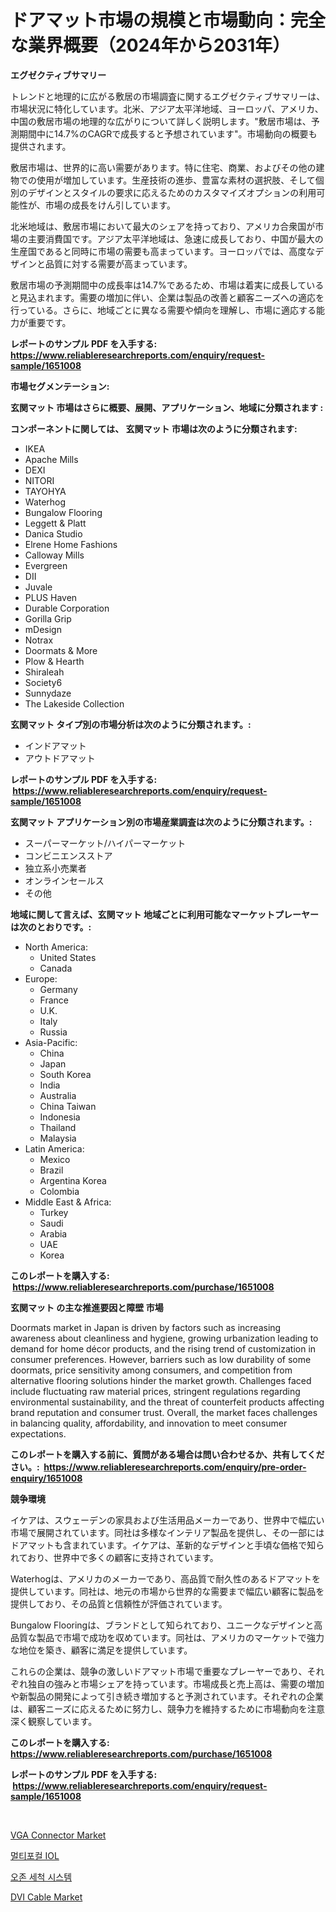<p><h1>ドアマット市場の規模と市場動向：完全な業界概要（2024年から2031年）</h1></p><p><strong>エグゼクティブサマリー</strong></p>
<p><p>トレンドと地理的に広がる敷居の市場調査に関するエグゼクティブサマリーは、市場状況に特化しています。北米、アジア太平洋地域、ヨーロッパ、アメリカ、中国の敷居市場の地理的な広がりについて詳しく説明します。"敷居市場は、予測期間中に14.7%のCAGRで成長すると予想されています"。市場動向の概要も提供されます。</p><p>敷居市場は、世界的に高い需要があります。特に住宅、商業、およびその他の建物での使用が増加しています。生産技術の進歩、豊富な素材の選択肢、そして個別のデザインとスタイルの要求に応えるためのカスタマイズオプションの利用可能性が、市場の成長をけん引しています。</p><p>北米地域は、敷居市場において最大のシェアを持っており、アメリカ合衆国が市場の主要消費国です。アジア太平洋地域は、急速に成長しており、中国が最大の生産国であると同時に市場の需要も高まっています。ヨーロッパでは、高度なデザインと品質に対する需要が高まっています。</p><p>敷居市場の予測期間中の成長率は14.7%であるため、市場は着実に成長していると見込まれます。需要の増加に伴い、企業は製品の改善と顧客ニーズへの適応を行っている。さらに、地域ごとに異なる需要や傾向を理解し、市場に適応する能力が重要です。</p></p>
<p><strong>レポートのサンプル PDF を入手する: <a href="https://www.reliableresearchreports.com/enquiry/request-sample/1651008">https://www.reliableresearchreports.com/enquiry/request-sample/1651008</a></strong></p>
<p><strong>市場セグメンテーション:</strong></p>
<p><strong> 玄関マット 市場はさらに概要、展開、アプリケーション、地域に分類されます :</strong></p>
<p><strong>コンポーネントに関しては、 玄関マット 市場は次のように分類されます: &nbsp;</strong></p>
<p><ul><li>IKEA</li><li>Apache Mills</li><li>DEXI</li><li>NITORI</li><li>TAYOHYA</li><li>Waterhog</li><li>Bungalow Flooring</li><li>Leggett & Platt</li><li>Danica Studio</li><li>Elrene Home Fashions</li><li>Calloway Mills</li><li>Evergreen</li><li>DII</li><li>Juvale</li><li>PLUS Haven</li><li>Durable Corporation</li><li>Gorilla Grip</li><li>mDesign</li><li>Notrax</li><li>Doormats & More</li><li>Plow & Hearth</li><li>Shiraleah</li><li>Society6</li><li>Sunnydaze</li><li>The Lakeside Collection</li></ul></p>
<p><strong> 玄関マット タイプ別の市場分析は次のように分類されます。:</strong></p>
<p><ul><li>インドアマット</li><li>アウトドアマット</li></ul></p>
<p><strong>レポートのサンプル PDF を入手する: &nbsp;<a href="https://www.reliableresearchreports.com/enquiry/request-sample/1651008">https://www.reliableresearchreports.com/enquiry/request-sample/1651008</a></strong></p>
<p><strong> 玄関マット アプリケーション別の市場産業調査は次のように分類されます。:</strong></p>
<p><ul><li>スーパーマーケット/ハイパーマーケット</li><li>コンビニエンスストア</li><li>独立系小売業者</li><li>オンラインセールス</li><li>その他</li></ul></p>
<p><strong>地域に関して言えば、玄関マット 地域ごとに利用可能なマーケットプレーヤーは次のとおりです。:</strong></p>
<p><ul>
    <li>
        North America:
        <ul>
            <li>United States</li>
            <li>Canada</li>
        </ul>
    </li>
    <li>
        Europe:
        <ul>
            <li>Germany</li>
            <li>France</li>
            <li>U.K.</li>
            <li>Italy</li>
            <li>Russia</li>
        </ul>
    </li>
    <li>
        Asia-Pacific:
        <ul>
            <li>China</li>
            <li>Japan</li>
            <li>South Korea</li>
            <li>India</li>
            <li>Australia</li>
            <li>China Taiwan</li>
            <li>Indonesia</li>
            <li>Thailand</li>
            <li>Malaysia</li>
        </ul>
    </li>
    <li>
        Latin America:
        <ul>
            <li>Mexico</li>
            <li>Brazil</li>
            <li>Argentina Korea</li>
            <li>Colombia</li>
        </ul>
    </li>
    <li>
        Middle East & Africa:
        <ul>
            <li>Turkey</li>
            <li>Saudi</li>
            <li>Arabia</li>
            <li>UAE</li>
            <li>Korea</li>
        </ul>
    </li>
    </ul></p>
<p><strong>このレポートを購入する: &nbsp;<a href="https://www.reliableresearchreports.com/purchase/1651008">https://www.reliableresearchreports.com/purchase/1651008</a></strong></p>
<p><strong>玄関マット の主な推進要因と障壁 市場</strong></p>
<p><p>Doormats market in Japan is driven by factors such as increasing awareness about cleanliness and hygiene, growing urbanization leading to demand for home décor products, and the rising trend of customization in consumer preferences. However, barriers such as low durability of some doormats, price sensitivity among consumers, and competition from alternative flooring solutions hinder the market growth. Challenges faced include fluctuating raw material prices, stringent regulations regarding environmental sustainability, and the threat of counterfeit products affecting brand reputation and consumer trust. Overall, the market faces challenges in balancing quality, affordability, and innovation to meet consumer expectations.</p></p>
<p><strong>このレポートを購入する前に、質問がある場合は問い合わせるか、共有してください。:&nbsp; <a href="https://www.reliableresearchreports.com/enquiry/pre-order-enquiry/1651008">https://www.reliableresearchreports.com/enquiry/pre-order-enquiry/1651008</a></strong></p>
<p><strong>競争環境</strong></p>
<p><p>イケアは、スウェーデンの家具および生活用品メーカーであり、世界中で幅広い市場で展開されています。同社は多様なインテリア製品を提供し、その一部にはドアマットも含まれています。イケアは、革新的なデザインと手頃な価格で知られており、世界中で多くの顧客に支持されています。</p><p>Waterhogは、アメリカのメーカーであり、高品質で耐久性のあるドアマットを提供しています。同社は、地元の市場から世界的な需要まで幅広い顧客に製品を提供しており、その品質と信頼性が評価されています。</p><p>Bungalow Flooringは、ブランドとして知られており、ユニークなデザインと高品質な製品で市場で成功を収めています。同社は、アメリカのマーケットで強力な地位を築き、顧客に満足を提供しています。</p><p>これらの企業は、競争の激しいドアマット市場で重要なプレーヤーであり、それぞれ独自の強みと市場シェアを持っています。市場成長と売上高は、需要の増加や新製品の開発によって引き続き増加すると予測されています。それぞれの企業は、顧客ニーズに応えるために努力し、競争力を維持するために市場動向を注意深く観察しています。</p></p>
<p><strong>このレポートを購入する: &nbsp; <a href="https://www.reliableresearchreports.com/purchase/1651008">https://www.reliableresearchreports.com/purchase/1651008</a></strong></p>
<p><strong>レポートのサンプル PDF を入手する: &nbsp;<a href="https://www.reliableresearchreports.com/enquiry/request-sample/1651008">https://www.reliableresearchreports.com/enquiry/request-sample/1651008</a></strong><strong></strong></p>
<p>&nbsp;</p>
<p><p><a href="https://github.com/CliffMedina6/Market-Research-Report-List-4/blob/main/vga-connector-market.md">VGA Connector Market</a></p><p><a href="https://medium.com/@antosuigrtley99783676/%EB%8B%A4%EC%B4%88%EC%A0%90-iol-%EC%8B%9C%EC%9E%A5-%EC%A0%84%EB%A7%9D-%EC%82%B0%EC%97%85-%EA%B0%9C%EC%9A%94-%EB%B0%8F-%EC%98%88%EC%B8%A1-2024%EB%85%84%EB%B6%80%ED%84%B0-2031%EB%85%84%EA%B9%8C%EC%A7%80-4f4269ce1291">멀티포컬 IOL</a></p><p><a href="https://medium.com/@ukaszduda1/%EC%98%A4%EC%A1%B4-%EC%84%B8%ED%83%81%EA%B8%B0-%EC%8B%9C%EC%8A%A4%ED%85%9C-%EC%8B%9C%EC%9E%A5-%EC%A0%90%EC%9C%A0%EC%9C%A8-%EC%A7%84%ED%99%94-%EB%B0%8F-%EC%8B%9C%EC%9E%A5-%EC%84%B1%EC%9E%A5-%EB%8F%99%ED%96%A5-2024%EB%85%84-2031%EB%85%84-49769e90a1a2">오존 세척 시스템</a></p><p><a href="https://github.com/provorikovar/Market-Research-Report-List-3/blob/main/dvi-cable-market.md">DVI Cable Market</a></p></p>